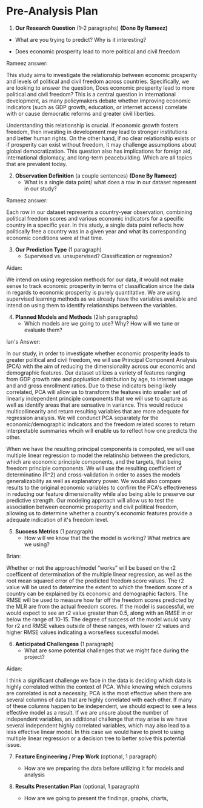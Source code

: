 # Pre-Analysis Plan

1. **Our Research Question** (1–2 paragraphs)  **(Done By Rameez)**
 * What are you trying to predict? Why is it interesting?  

- Does economic prosperity lead to more political and civil freedom
  
Rameez answer:

This study aims to investigate the relationship between economic prosperity and levels of political and civil freedom across countries. Specifically, we are looking to answer the question, Does economic prosperity lead to more political and civil freedom? This is a central question in international development, as many policymakers debate whether improving economic indicators (such as GDP growth, education, or internet access) correlate with or cause democratic reforms and greater civil liberties.

Understanding this relationship is crucial. If economic growth fosters freedom, then investing in development may lead to stronger institutions and better human rights. On the other hand, if no clear relationship exists or if prosperity can exist without freedom, it may challenge assumptions about global democratization. This question also has implications for foreign aid, international diplomacy, and long-term peacebuilding. Which are all topics that are prevalent today. 

2. **Observation Definition** (a couple sentences)  **(Done By Rameez)**
   * What is a single data point/ what does a row in our dataset represent in our study?
  
  Rameez answer:
  
  Each row in our dataset represents a country-year observation, combining political freedom scores and various economic indicators for a specific country in a specific year. In this study, a single data point reflects how politically free a country was in a given year and what its corresponding economic conditions were at that time. ​

3. **Our Prediction Type** (1 paragraph)  
   * Supervised vs. unsupervised? Classification or regression?

  Aidan:
  
   We intend on using regression methods for our data, it would not make sense to track economic prosperity in terms of classification since the data in regards to economic prosperity is purely quantitative. We are using supervised learning methods as we already have the variables available and intend on using them to identify relationships between the variables.

4. **Planned Models and Methods** (2ish paragraphs)  
   * Which models are we going to use? Why? How will we tune or evaluate them?

Ian's Answer:

In our study, in order to investigate whether economic prosperity leads to greater political and civil freedom, we will use Principal Component Analysis (PCA) with the aim of reducing the dimensionality across our economic and demographic features. Our dataset utilizes a variety of features ranging from GDP growth rate and popluation distribution by age, to internet usage and and gross enrollment ratios. Due to these indicators being likely correlated, PCA will allow us to transform the features into smaller set of linearly independent principle components that we will use to capture as well as identify areas that are sensative in variance. This would reduce multicollinearity and return resulting variables that are more adequate for regression analysis. We will condunct PCA separately for the economic/demographic indicators and the freedom related scores to return interpretable summaries whcih will enable us to reflect how one predicts the other.

When we have the resulting principal components is computed, we will use multiple linear regression to model the relatinship between the predictors, which are economic principle components, and the targets, that being freedom principle components. We will use the resulting coefficient of determinatino (R^2) and cross-validation in order to asses the models generalizability as well as  explanatory power. We would also compare results to the original economic variables to confirm the PCA's effectiveness in reducing our feature dimensionality while also being able to preserve our predictive strength. Our modeling approach will allow us to test the association between economic prosperity and civil political freedom, allowing us to determine whether a country's economic features provide a adequate indication of it's freedom level.
     
5. **Success Metrics** (1 paragraph)  
   * How will we know that the the model is working? What metrics are we using?
   
  Brian:
  
  Whether or not the approach/model “works” will be based on the r2 coefficent of determination of the multiple linear regression, as well as the root mean squared error of the predicted freedom score values. The r2 value will be used to determine the extent to which the freedom score of a country can be explained by its economic and demographic factors. The RMSE will be used to measure how far off the freedom scores predicted by the MLR are from the actual freedom scores. If the model is successful, we would expect to see an r2 value greater than 0.5, along with an RMSE in or below the range of 10-15. The degree of success of the model would vary for r2 and RMSE values outside of these ranges, with lower r2 values and higher RMSE values indicating a worse/less sucessful model. 
     

6. **Anticipated Challengess** (1 paragraph)  
   * What are some potential challenges that we might face during the project?
   
  Aidan:
  
I think a significant challenge we face in the data is deciding which data is highly correlated within the context of PCA. While knowing which columns are correlated is not a necessity, PCA is the most effective when there are several columns of data that are highly correlated with each other. If many of these columns happen to be independent, we should expect to see a less effective model as a result. If we are unsure about the number of independent variables, an additional challenge that may arise is we have several independent highly correlated variables, which may also lead to a less effective linear model. In this case we would have to pivot to using multiple linear regression or a decision tree to better solve this potential issue.
     
7. **Feature Engineering / Prep Work** (optional, 1 paragraph)  
   * How are we preparing the data before utilizing it for models and analysis
  
     

8. **Results Presentation Plan** (optional, 1 paragraph)  
   * How are we going to present the findings, graphs, charts, 

